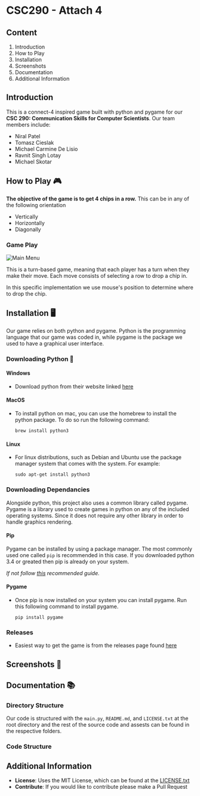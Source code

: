# CSC290 - Attach 4

## Content
1. Introduction
2. How to Play
3. Installation
4. Screenshots
5. Documentation
6. Additional Information

## Introduction
This is a connect-4 inspired game built with python and pygame for our **CSC 290: Communication Skills for Computer Scientists**. Our team members include:

- Niral Patel
- Tomasz Cieslak
- Michael Carmine De Lisio
- Ravnit Singh Lotay
- Michael Skotar

## How to Play 🎮
**The objective of the game is to get 4 chips in a row.** This can be in any of the following orientation
- Vertically
- Horizontally
- Diagonally

### Game Play
![Main Menu](https://github.com/pixlbreaker/CSC290-Attach-4/blob/master/assets/screenshots/titlepage.png "Main Menu")

This is a turn-based game, meaning that each player has a turn when they make their move. Each move consists of selecting a row to drop a chip in.

In this specific implementation we use mouse's position to determine where to drop the chip.

## Installation 🖥️
Our game relies on both python and pygame. Python is the programming language that our game was coded in, while pygame is the package we used to have a graphical user interface.

### Downloading Python 🐍
#### Windows
- Download python from their website linked [here](https://www.python.org/downloads/)

#### MacOS
- To install python on mac, you can use the homebrew to install the python package. To do so run the following command: 

    `brew install python3`

#### Linux
- For linux distributions, such as Debian and Ubuntu use the package manager system that comes with the system. For example:

    `sudo apt-get install python3`

### Downloading Dependancies
Alongside python, this project also uses a common library called pygame. Pygame is a library used to create games in python on any of the included operating systems. Since it does not require any other library in order to handle graphics rendering.

#### Pip
Pygame can be installed by using a package manager. The most commonly used one called `pip` is recommended in this case. If you downloaded python 3.4 or greated then pip is already on your system. 

*If not follow [this](https://pip.pypa.io/en/stable/installing/) recommended guide.*

#### Pygame
- Once pip is now installed on your system you can install pygame.
Run this following command to install pygame.

    `pip install pygame`

### Releases
- Easiest way to get the game is from the releases page found [here](https://github.com/pixlbreaker/CSC290-Attach-4/releases)

## Screenshots 👾

## Documentation 📚

### Directory Structure
Our code is structured with the `main.py`, `README.md`, and `LICENSE.txt` at the root directory and the rest of the source code and assests can be found in the respective folders.

### Code Structure

## Additional Information

- **License**: Uses the MIT License, which can be found at the [LICENSE.txt](https://github.com/pixlbreaker/CSC290-Attach-4/blob/master/LICENSE.txt)
- **Contribute**: If you would like to contribute please make a Pull Request